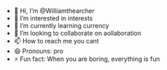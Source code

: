 - 👋 Hi, I’m @Williamthearcher
- 👀 I’m interested in interests
- 🌱 I’m currently learning currency
- 💞️ I’m looking to collaborate on aollaboration
- 📫 How to reach me you cant
- 😄 Pronouns: pro
- ⚡ Fun fact: When you are boring, everything is fun

<!---
Williamthearcher/Williamthearcher is a ✨ special ✨ repository because its `README.md` (this file) appears on your GitHub profile.
You can click the Preview link to take a look at your changes.
--->
